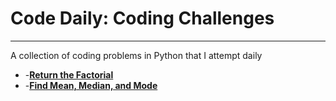 # **Code Daily: Coding Challenges**
---
A collection of coding problems in Python that I attempt daily

* -**[Return the Factorial](/Python/factorial.py)**
* -**[Find Mean, Median, and Mode](/Python/mean_median_mode.py)**